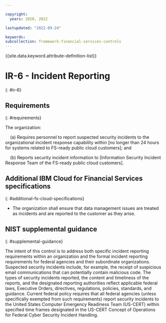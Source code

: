 ```yaml
---

copyright:
  years: 2020, 2022

lastupdated: "2022-09-24"

keywords: 
subcollection: framework-financial-services-controls
---
```


{{site.data.keyword.attribute-definition-list}}

# IR-6 - Incident Reporting
{: #ir-6}

## Requirements
{: #requirements}

The organization:

&nbsp;&nbsp;&nbsp;&nbsp;(a) Requires personnel to report suspected security incidents to the organizational incident response capability within [no longer than 24 hours for systems related to FS-ready public cloud customers]; and

&nbsp;&nbsp;&nbsp;&nbsp;(b) Reports security incident information to [Information Security Incident Response Team of the FS-ready public cloud customers].

## Additional IBM Cloud for Financial Services specifications
{: #additional-fs-cloud-specifications}

- The organization shall ensure that data management issues are treated as incidents and are reported to the customer as they arise.

## NIST supplemental guidance
{: #supplemental-guidance}

The intent of this control is to address both specific incident reporting requirements within an organization and the formal incident reporting requirements for federal agencies and their subordinate organizations. Suspected security incidents include, for example, the receipt of suspicious email communications that can potentially contain malicious code. The types of security incidents reported, the content and timeliness of the reports, and the designated reporting authorities reflect applicable federal laws, Executive Orders, directives, regulations, policies, standards, and guidance. Current federal policy requires that all federal agencies (unless specifically exempted from such requirements) report security incidents to the United States Computer Emergency Readiness Team (US-CERT) within specified time frames designated in the US-CERT Concept of Operations for Federal Cyber Security Incident Handling.

